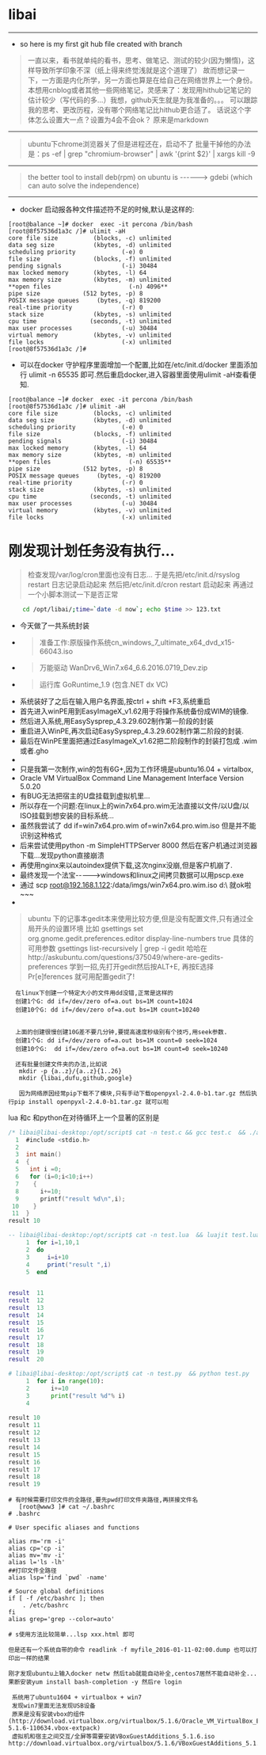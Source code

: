 # libai

***

* so here is my first git hub file created with branch

 > 一直以来，看书就单纯的看书，思考、做笔记、测试的较少(因为懒惰)，这样导致所学印象不深（纸上得来终觉浅就是这个道理了）
故而想记录一下，一方面是内化所学，另一方面也算是在给自己在网络世界上一个身份。
本想用cnblog或者其他一些网络笔记，灵感来了：发现用hithub记笔记的估计较少（写代码的多...）我想，github天生就是为我准备的。。。
可以跟踪我的思考、更改历程，没有哪个网络笔记比hithub更合适了。
话说这个字体怎么设置大一点？设置为4会不会ok？ 原来是markdown

***

> ubuntu下chrome浏览器关了但是进程还在，启动不了
批量干掉他的办法是：ps -ef | grep "chromium-browser" | awk '{print $2}' | xargs kill -9

***

> the better tool to install deb(rpm) on ubuntu is ------> gdebi (which can auto solve the independence)

***

* docker 启动报各种文件描述符不足的时候,默认是这样的: 

```
[root@balance ~]# docker  exec -it percona /bin/bash 
[root@8f57536d1a3c /]# ulimit -aH
core file size          (blocks, -c) unlimited
data seg size           (kbytes, -d) unlimited
scheduling priority             (-e) 0
file size               (blocks, -f) unlimited
pending signals                 (-i) 30484
max locked memory       (kbytes, -l) 64
max memory size         (kbytes, -m) unlimited
**open files                      (-n) 4096**
pipe size            (512 bytes, -p) 8
POSIX message queues     (bytes, -q) 819200
real-time priority              (-r) 0
stack size              (kbytes, -s) unlimited
cpu time               (seconds, -t) unlimited
max user processes              (-u) 30484
virtual memory          (kbytes, -v) unlimited
file locks                      (-x) unlimited
[root@8f57536d1a3c /]# 
```

* 可以在docker 守护程序里面增加一个配置,比如在/etc/init.d/docker 里面添加行 ulimit -n 65535  即可.然后重启docker,进入容器里面使用ulimit -aH查看便知.

```
[root@balance ~]# docker  exec -it percona /bin/bash
[root@8f57536d1a3c /]# ulimit -aH
core file size          (blocks, -c) unlimited
data seg size           (kbytes, -d) unlimited
scheduling priority             (-e) 0
file size               (blocks, -f) unlimited
pending signals                 (-i) 30484
max locked memory       (kbytes, -l) 64
max memory size         (kbytes, -m) unlimited
**open files                      (-n) 65535**
pipe size            (512 bytes, -p) 8
POSIX message queues     (bytes, -q) 819200
real-time priority              (-r) 0
stack size              (kbytes, -s) unlimited
cpu time               (seconds, -t) unlimited 
max user processes              (-u) 30484 
virtual memory          (kbytes, -v) unlimited 
file locks                      (-x) unlimited 
```

# 刚发现计划任务没有执行...
> 检查发现/var/log/cron里面也没有日志...
> 于是先把/etc/init.d/rsyslog restart  日志记录启动起来
> 然后把/etc/init.d/cron restart 启动起来
> 再通过一个小脚本测试一下是否正常 
``` bash
    cd /opt/libai/;time=`date -d now`; echo $time >> 123.txt
```

-  今天做了一共系统封装
-  > 准备工作:原版操作系统cn_windows_7_ultimate_x64_dvd_x15-66043.iso
-  > 万能驱动 WanDrv6_Win7.x64_6.6.2016.0719_Dev.zip
-  > 运行库 GoRuntime_1.9 (包含.NET dx VC)
-  系统装好了之后在输入用户名界面,按ctrl + shift +F3,系统重启
-  首先进入winPE用到EasyImageX_v1.62用于将操作系统备份成WIM的镜像.
-  然后进入系统,用EasySysprep_4.3.29.602制作第一阶段的封装
-  重启进入WinPE,再次启动EasySysprep_4.3.29.602制作第二阶段的封装.
-  最后在WinPE里面把通过EasyImageX_v1.62把二阶段制作的封装打包成 .wim 或者.gho
-  
-  只是我第一次制作,win的包有6G+,因为工作环境是ubuntu16.04 + virtalbox,
-  Oracle VM VirtualBox Command Line Management Interface Version 5.0.20
-  有BUG无法把宿主的U盘挂载到虚拟机里...
-  所以存在一个问题:在linux上的win7x64.pro.wim无法直接以文件/以U盘/以ISO挂载到想安装的目标系统...
-  虽然我尝试了 dd if=win7x64.pro.wim of=win7x64.pro.wim.iso 但是并不能识别这种格式
-  后来尝试使用python -m SimpleHTTPServer 8000  然后在客户机通过浏览器下载...发现python直接崩溃
-  再使用nginx来以autoindex提供下载,这次nginx没崩,但是客户机崩了.
-  最终发现一个法宝----->windows和linux之间拷贝数据可以用pscp.exe
-  通过 scp root@192.168.1.122:/data/imgs/win7x64.pro.wim.iso d:\   就ok啦~~~
-  

>  ubuntu 下的记事本gedit本来使用比较方便,但是没有配置文件,只有通过全局开头的设置环境
> 比如 gsettings set org.gnome.gedit.preferences.editor display-line-numbers true
> 具体的可用参数 gsettings list-recursively  | grep -i gedit
> 哈哈在http://askubuntu.com/questions/375049/where-are-gedits-preferences 学到一招,先打开gedit然后按ALT+E,
> 再按E选择Pr[e]ferences 就可用配置gedit了!

```
  在linux下创建一个特定大小的文件用dd没错,正常是这样的
  创建1个G: dd if=/dev/zero of=a.out bs=1M count=1024
  创建10个G: dd if=/dev/zero of=a.out bs=1M count=10240
  
  
  上面的创建很慢创建10G差不要几分钟,要提高速度秒级别有个技巧,用seek参数.
  创建1个G: dd if=/dev/zero of=a.out bs=1M count=0 seek=1024
  创建10个G:  dd if=/dev/zero of=a.out bs=1M count=0 seek=10240

  还有批量创建文件夹的办法,比如说
   mkdir -p {a..z}/{a..z}{1..26}
   mkdir {libai,dufu,github,google}
   
   因为网络原因经常pip下载不了模块,只有手动下载openpyxl-2.4.0-b1.tar.gz 然后执行pip install openpyxl-2.4.0-b1.tar.gz 就可以啦
   ```
   
   lua 和c 和python在对待循环上一个显著的区别是
   
   ``` c
  /* libai@libai-desktop:/opt/script$ cat -n test.c && gcc test.c  && ./a.out */
     1	#include <stdio.h>
     2	
     3	int main()
     4	{
     5	 int i =0;
     6	 for (i=0;i<10;i++)
     7	  {
     8	    i+=10;
     9	    printf("result %d\n",i);
    10	  }
    11	}
result 10
```


``` lua
-- libai@libai-desktop:/opt/script$ cat -n test.lua  && luajit test.lua 
     1	for i=1,10,1
     2	do
     3	   i=i+10
     4	   print("result ",i)
     5	end


result 	11
result 	12
result 	13
result 	14
result 	15
result 	16
result 	17
result 	18
result 	19
result 	20
```


``` python
# libai@libai-desktop:/opt/script$ cat -n test.py  && python test.py
     1	for i in range(10):
     2	    i+=10
     3	    print("result %d"% i)
     4	
   
result 10
result 11
result 12
result 13
result 14
result 15
result 16
result 17
result 18
result 19
```  

``` shell
# 有时候需要打印文件的全路径,要先pwd打印文件夹路径,再拼接文件名
   [root@www3 ]# cat ~/.bashrc 
# .bashrc

# User specific aliases and functions

alias rm='rm -i'
alias cp='cp -i'
alias mv='mv -i'
alias l='ls -lh'
##打印文件全路径
alias lsp='find `pwd` -name'

# Source global definitions
if [ -f /etc/bashrc ]; then
	. /etc/bashrc
fi
alias grep='grep --color=auto'

# s使用方法比较简单...lsp xxx.html 即可

但是还有一个系统自带的命令 readlink -f myfile_2016-01-11-02:00.dump 也可以打印出一样的结果

刚才发现ubuntu上输入docker netw 然后tab就能自动补全,centos7居然不能自动补全...果断安装yum install bash-completion -y 然后re login

```

``` 
 系统用了ubuntu1604 + virtualbox + win7
 发现win7里面无法发现USB设备
 原来是没有安装vbox的组件(http://download.virtualbox.org/virtualbox/5.1.6/Oracle_VM_VirtualBox_Extension_Pack-5.1.6-110634.vbox-extpack)
 虚拟机和宿主之间交互/全屏等需要安装VBoxGuestAdditions_5.1.6.iso http://download.virtualbox.org/virtualbox/5.1.6/VBoxGuestAdditions_5.1.6.iso
 ```
 


